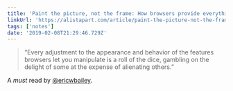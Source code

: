 ```yaml
---
title: 'Paint the picture, not the frame: How browsers provide everything users need'
linkUrl: 'https://alistapart.com/article/paint-the-picture-not-the-frame'
tags: ['notes'] 
date: '2019-02-08T21:29:46.729Z'
---
```

> “Every adjustment to the appearance and behavior of the features browsers let you manipulate is a roll of the dice, gambling on the delight of some at the expense of alienating others.”

A *must* read by [@ericwbailey](//twitter.com/ericwbailey).
